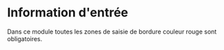 # Information d'entrée

Dans ce module toutes les zones de saisie de bordure couleur rouge sont obligatoires.
